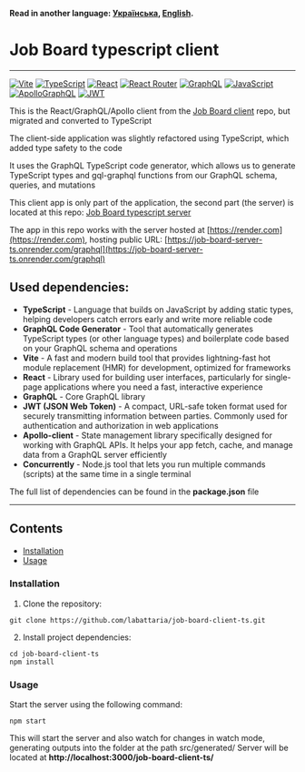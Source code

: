 **Read in another language: [Українська](README.ukr.md), [English](README.md).**

# Job Board typescript client

---

[![Vite](https://img.shields.io/badge/vite-%23646CFF.svg?style=for-the-badge&logo=vite&logoColor=white)](#)
[![TypeScript](https://img.shields.io/badge/typescript-%23007ACC.svg?style=for-the-badge&logo=typescript&logoColor=white)](#)
[![React](https://img.shields.io/badge/react-%2320232a.svg?style=for-the-badge&logo=react&logoColor=%2361DAFB)](#)
[![React Router](https://img.shields.io/badge/React_Router-CA4245?style=for-the-badge&logo=react-router&logoColor=white)](#)
[![GraphQL](https://img.shields.io/badge/GraphQl-E10098?style=for-the-badge&logo=graphql&logoColor=white)](#)
[![JavaScript](https://img.shields.io/badge/JavaScript-323330?style=for-the-badge&logo=javascript&logoColor=F7DF1E)](#)
[![ApolloGraphQL](https://img.shields.io/badge/-ApolloGraphQL-311C87?style=for-the-badge&logo=apollo-graphql)](#)
[![JWT](https://img.shields.io/badge/JWT-black?style=for-the-badge&logo=JSON%20web%20tokens)](#)

This is the React/GraphQL/Apollo client from the [Job Board client](https://github.com/labattaria/job-board-client) repo, but migrated and converted to TypeScript

The client-side application was slightly refactored using TypeScript, which added type safety to the code

It uses the GraphQL TypeScript code generator, which allows us to generate TypeScript types and gql-graphql functions from our GraphQL schema, queries, and mutations

This client app is only part of the application, the second part (the server) is located at this repo: [Job Board typescript server](https://github.com/labattaria/job-board-server-ts)

The app in this repo works with the server hosted at [https://render.com](https://render.com), hosting public URL: [https://job-board-server-ts.onrender.com/graphql](https://job-board-server-ts.onrender.com/graphql)

## Used dependencies:

- **TypeScript** - Language that builds on JavaScript by adding static types, helping developers catch errors early and write more reliable code
- **GraphQL Code Generator** - Tool that automatically generates TypeScript types (or other language types) and boilerplate code based on your GraphQL schema and operations
- **Vite** - A fast and modern build tool that provides lightning-fast hot module replacement (HMR) for development, optimized for frameworks
- **React** - Library used for building user interfaces, particularly for single-page applications where you need a fast, interactive experience
- **GraphQL** - Core GraphQL library
- **JWT (JSON Web Token)** - A compact, URL-safe token format used for securely transmitting information between parties. Commonly used for authentication and authorization in web applications
- **Apollo-client** - State management library specifically designed for working with GraphQL APIs. It helps your app fetch, cache, and manage data from a GraphQL server efficiently
- **Concurrently** - Node.js tool that lets you run multiple commands (scripts) at the same time in a single terminal

The full list of dependencies can be found in the **package.json** file

---

## Contents

- [Installation](#installation)
- [Usage](#usage)

### Installation

1. Clone the repository:

```shell
git clone https://github.com/labattaria/job-board-client-ts.git
```

2. Install project dependencies:

```shell
cd job-board-client-ts
npm install
```

### Usage

Start the server using the following command:

```shell
npm start
```

This will start the server and also watch for changes in watch mode, generating outputs into the folder at the path src/generated/
Server will be located at **http://localhost:3000/job-board-client-ts/**
